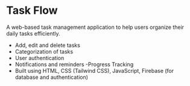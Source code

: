 # Task Flow
A web-based task management application to help users organize their daily tasks efficiently.
- Add, edit and delete tasks
- Categorization of tasks
- User authentication 
- Notifications and reminders
-Progress Tracking
- Built using HTML, CSS (Tailwind CSS), JavaScript, Firebase (for database and authentication)
